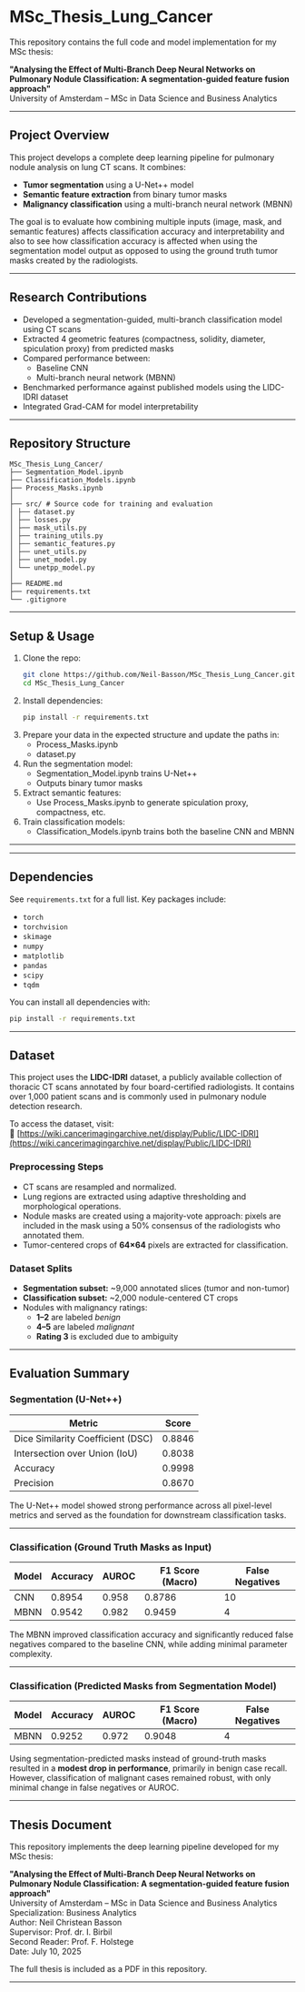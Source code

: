 # MSc_Thesis_Lung_Cancer

This repository contains the full code and model implementation for my MSc thesis:

**"Analysing the Effect of Multi-Branch Deep Neural Networks on Pulmonary Nodule Classification: A segmentation-guided feature fusion approach"**  
University of Amsterdam – MSc in Data Science and Business Analytics

---

## Project Overview

This project develops a complete deep learning pipeline for pulmonary nodule analysis on lung CT scans. It combines:

- **Tumor segmentation** using a U-Net++ model
- **Semantic feature extraction** from binary tumor masks
- **Malignancy classification** using a multi-branch neural network (MBNN)

The goal is to evaluate how combining multiple inputs (image, mask, and semantic features) affects classification accuracy and interpretability and also to see how classification accuracy is affected when using the segmentation model output as opposed to using the ground truth tumor masks created by the radiologists.

---

## Research Contributions

- Developed a segmentation-guided, multi-branch classification model using CT scans
- Extracted 4 geometric features (compactness, solidity, diameter, spiculation proxy) from predicted masks
- Compared performance between:
  - Baseline CNN
  - Multi-branch neural network (MBNN)
- Benchmarked performance against published models using the LIDC-IDRI dataset
- Integrated Grad-CAM for model interpretability

---

## Repository Structure
```
MSc_Thesis_Lung_Cancer/
├── Segmentation_Model.ipynb
├── Classification_Models.ipynb
├── Process_Masks.ipynb
│
├── src/ # Source code for training and evaluation
│ ├── dataset.py
│ ├── losses.py
│ ├── mask_utils.py
│ ├── training_utils.py
│ ├── semantic_features.py
│ ├── unet_utils.py
│ ├── unet_model.py
│ └── unetpp_model.py
│
├── README.md
├── requirements.txt
└── .gitignore
```

---

## Setup & Usage

1. Clone the repo:
   ```bash
   git clone https://github.com/Neil-Basson/MSc_Thesis_Lung_Cancer.git
   cd MSc_Thesis_Lung_Cancer
2. Install dependencies:
   ```bash
   pip install -r requirements.txt
3. Prepare your data in the expected structure and update the paths in:
   - Process_Masks.ipynb
   - dataset.py
4. Run the segmentation model:
   - Segmentation_Model.ipynb trains U-Net++
   - Outputs binary tumor masks
5. Extract semantic features:
   - Use Process_Masks.ipynb to generate spiculation proxy, compactness, etc.
6. Train classification models:
   - Classification_Models.ipynb trains both the baseline CNN and MBNN


---
---

## Dependencies

See `requirements.txt` for a full list. Key packages include:

- `torch`
- `torchvision`
- `skimage`
- `numpy`
- `matplotlib`
- `pandas`
- `scipy`
- `tqdm`

You can install all dependencies with:

```bash
pip install -r requirements.txt
```
---


## Dataset

This project uses the **LIDC-IDRI** dataset, a publicly available collection of thoracic CT scans annotated by four board-certified radiologists. It contains over 1,000 patient scans and is commonly used in pulmonary nodule detection research.

To access the dataset, visit:  
🔗 [https://wiki.cancerimagingarchive.net/display/Public/LIDC-IDRI](https://wiki.cancerimagingarchive.net/display/Public/LIDC-IDRI)

### Preprocessing Steps

- CT scans are resampled and normalized.
- Lung regions are extracted using adaptive thresholding and morphological operations.
- Nodule masks are created using a majority-vote approach: pixels are included in the mask using a 50% consensus of the radiologists who annotated them.
- Tumor-centered crops of **64×64** pixels are extracted for classification.

### Dataset Splits

- **Segmentation subset:** ~9,000 annotated slices (tumor and non-tumor)
- **Classification subset:** ~2,000 nodule-centered CT crops
- Nodules with malignancy ratings:
  - **1–2** are labeled *benign*
  - **4–5** are labeled *malignant*
  - **Rating 3** is excluded due to ambiguity

---

## Evaluation Summary

### Segmentation (U-Net++)

| Metric               | Score   |
|----------------------|---------|
| Dice Similarity Coefficient (DSC) | 0.8846  |
| Intersection over Union (IoU)     | 0.8038  |
| Accuracy             | 0.9998  |
| Precision            | 0.8670  |

The U-Net++ model showed strong performance across all pixel-level metrics and served as the foundation for downstream classification tasks.

---

### Classification (Ground Truth Masks as Input)

| Model     | Accuracy | AUROC | F1 Score (Macro) | False Negatives |
|-----------|----------|--------|------------------|------------------|
| CNN       | 0.8954   | 0.958  | 0.8786           | 10               |
| MBNN      | 0.9542   | 0.982  | 0.9459           | 4                |

The MBNN improved classification accuracy and significantly reduced false negatives compared to the baseline CNN, while adding minimal parameter complexity.

---

### Classification (Predicted Masks from Segmentation Model)

| Model     | Accuracy | AUROC | F1 Score (Macro) | False Negatives |
|-----------|----------|--------|------------------|------------------|
| MBNN      | 0.9252   | 0.972  | 0.9048           | 4                |

Using segmentation-predicted masks instead of ground-truth masks resulted in a **modest drop in performance**, primarily in benign case recall. However, classification of malignant cases remained robust, with only minimal change in false negatives or AUROC.

---

## Thesis Document

This repository implements the deep learning pipeline developed for my MSc thesis:

**"Analysing the Effect of Multi-Branch Deep Neural Networks on Pulmonary Nodule Classification: A segmentation-guided feature fusion approach"**  
University of Amsterdam – MSc in Data Science and Business Analytics  
Specialization: Business Analytics  
Author: Neil Christean Basson  
Supervisor: Prof. dr. I. Birbil  
Second Reader: Prof. F. Holstege  
Date: July 10, 2025

The full thesis is included as a PDF in this repository.

---

